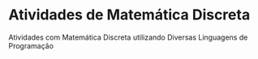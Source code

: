 # Atividades de Matemática Discreta
Atividades com Matemática Discreta utilizando Diversas Linguagens de Programação
